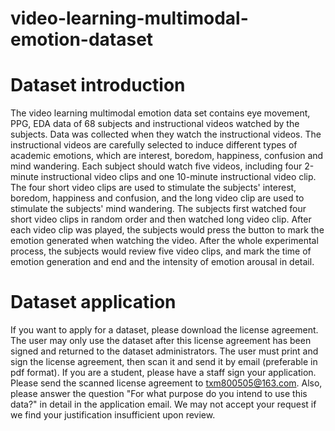 # video-learning-multimodal-emotion-dataset

# Dataset introduction
The video learning multimodal emotion data set contains eye movement, PPG, EDA data of 68 subjects and instructional videos watched by the subjects. Data was collected when they watch the instructional videos. The instructional videos are carefully selected to induce different types of academic emotions, which are interest, boredom, happiness, confusion and mind wandering.
Each subject should watch five videos, including four 2-minute instructional video clips and one 10-minute instructional video clip. The four short video clips are used to stimulate the subjects' interest, boredom, happiness and confusion, and the long video clip are used to stimulate the subjects' mind wandering. The subjects first watched four short video clips in random order and then watched long video clip. After each video clip was played, the subjects would press the button to mark the emotion generated when watching the video. After the whole experimental process, the subjects would review five video clips, and mark the time of emotion generation and end and the intensity of emotion arousal in detail.

# Dataset application
If you want to apply for a dataset, please download the license agreement. The user may only use the dataset after this license agreement has been signed and returned to the dataset administrators. The user must print and sign the license agreement, then scan it and send it by email (preferable in pdf format). If you are a student, please have a staff sign your application. Please send the scanned license agreement to txm800505@163.com. Also, please answer the question "For what purpose do you intend to use this data?" in detail in the application email. We may not accept your request if we find your justification insufficient upon review.
